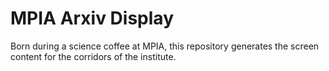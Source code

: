 # MPIA Arxiv Display

Born during a science coffee at MPIA, this repository generates the screen content for the corridors of the institute.
